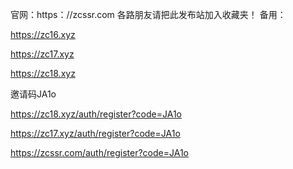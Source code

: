 官网：https：//zcssr.com 
各路朋友请把此发布站加入收藏夹！
备用：

https://zc16.xyz

https://zc17.xyz

https://zc18.xyz

邀请码JA1o

https://zc18.xyz/auth/register?code=JA1o

https://zc17.xyz/auth/register?code=JA1o

https://zcssr.com/auth/register?code=JA1o